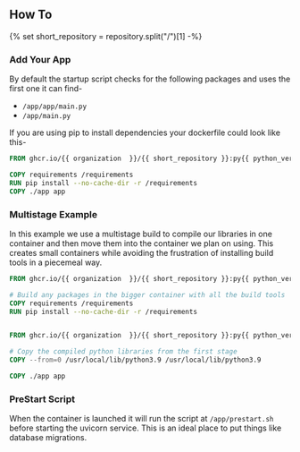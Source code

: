 ## How To
{% set short_repository = repository.split("/")[1] -%}

### Add Your App

By default the startup script checks for the following packages and uses the first one it can find-

* `/app/app/main.py`
* `/app/main.py`

If you are using pip to install dependencies your dockerfile could look like this-

```dockerfile
FROM ghcr.io/{{ organization  }}/{{ short_repository }}:py{{ python_versions|last }}-{{ package_versions|last }}

COPY requirements /requirements
RUN pip install --no-cache-dir -r /requirements
COPY ./app app
```


### Multistage Example

In this example we use a multistage build to compile our libraries in one container and then move them into the container we plan on using. This creates small containers while avoiding the frustration of installing build tools in a piecemeal way.

```dockerfile
FROM ghcr.io/{{ organization  }}/{{ short_repository }}:py{{ python_versions|last }}-{{ package_versions|last }}

# Build any packages in the bigger container with all the build tools
COPY requirements /requirements
RUN pip install --no-cache-dir -r /requirements


FROM ghcr.io/{{ organization  }}/{{ short_repository }}:py{{ python_versions|last }}-slim-{{ package_versions|last }}

# Copy the compiled python libraries from the first stage
COPY --from=0 /usr/local/lib/python3.9 /usr/local/lib/python3.9

COPY ./app app
```


### PreStart Script

When the container is launched it will run the script at `/app/prestart.sh` before starting the uvicorn service. This is an ideal place to put things like database migrations.

